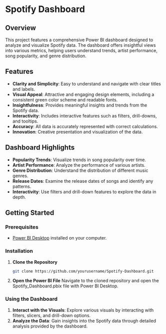 # Spotify Dashboard

## Overview

This project features a comprehensive Power BI dashboard designed to analyze and visualize Spotify data. The dashboard offers insightful views into various metrics, helping users understand trends, artist performance, song popularity, and genre distribution.

## Features

- **Clarity and Simplicity**: Easy to understand and navigate with clear titles and labels.
- **Visual Appeal**: Attractive and engaging design elements, including a consistent green color scheme and readable fonts.
- **Insightfulness**: Provides meaningful insights and trends from the Spotify data.
- **Interactivity**: Includes interactive features such as filters, drill-downs, and tooltips.
- **Accuracy**: All data is accurately represented with correct calculations.
- **Innovation**: Creative presentation and visualization of the data.

## Dashboard Highlights

- **Popularity Trends**: Visualize trends in song popularity over time.
- **Artist Performance**: Analyze the performance of various artists.
- **Genre Distribution**: Understand the distribution of different music genres.
- **Release Dates**: Examine the release dates of songs and identify any patterns.
- **Interactivity**: Use filters and drill-down features to explore the data in depth.

## Getting Started

### Prerequisites

- [Power BI Desktop](https://powerbi.microsoft.com/desktop/) installed on your computer.

### Installation

1. **Clone the Repository**
   ```bash
   git clone https://github.com/yourusername/Spotify-Dashboard.git

2. **Open the Power BI File**
Navigate to the cloned repository and open the Spotify_Dashboard.pbix file with Power BI Desktop.


### Using the Dashboard

1. **Interact with the Visuals**: Explore various visuals by interacting with filters, slicers, and drill-down options.
2. **Analyze the Data**: Gain insights into the Spotify data through detailed analysis provided by the dashboard.
